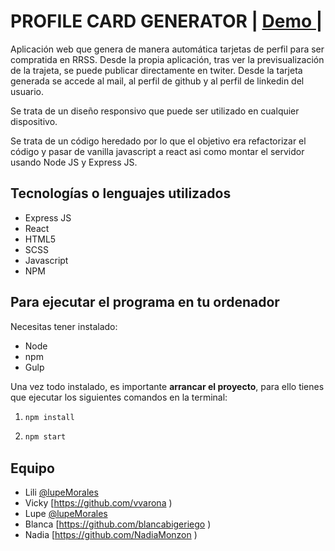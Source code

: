 

# PROFILE CARD GENERATOR <span> | </span>  <a href="https://las-faraonas-awesome-card.herokuapp.com/" target="_blank">   Demo </a><span> | </span>


Aplicación web que genera de manera automática tarjetas de perfil para ser compratida en RRSS. Desde la propia aplicación, tras ver la previsualización de la trajeta, se puede publicar directamente en twiter. Desde la tarjeta generada se accede al mail, al perfil de github y al perfil de linkedin del usuario.

Se trata de un diseño responsivo que puede ser utilizado en cualquier dispositivo.

Se trata de un código heredado por lo que el objetivo era refactorizar el código y pasar de vanilla javascript a react asi como montar el servidor usando Node JS y Express JS.





## Tecnologías o lenguajes utilizados
- Express JS
- React
- HTML5
- SCSS
- Javascript
- NPM

## Para ejecutar el programa en tu ordenador

Necesitas tener instalado: 
- Node
- npm
- Gulp

Una vez todo instalado, es importante **arrancar el proyecto**, para ello tienes que ejecutar los siguientes comandos en la terminal:

1. ```bash
   npm install
   ```
2. ```bash
   npm start
   ```


## Equipo
- Lili  [@lupeMorales](https://github.com/lupeMorales )
- Vicky  [https://github.com/vvarona )
- Lupe  [@lupeMorales](https://github.com/lupeMorales )
- Blanca  [https://github.com/blancabigeriego )
- Nadia  [https://github.com/NadiaMonzon )


